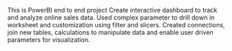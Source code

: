  This is PowerBI end to end project
 Create interactive dashboard to track and analyze online sales data.
 Used complex parameter to drill down in worksheet and customization using filter and slicers.
 Created connections, join new tables, calculations to manipulate data and enable user driven parameters for visualization.
